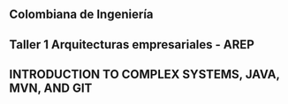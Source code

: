 ## Colombiana de Ingeniería

## Taller 1 Arquitecturas empresariales - AREP
## INTRODUCTION TO COMPLEX SYSTEMS, JAVA, MVN, AND GIT
